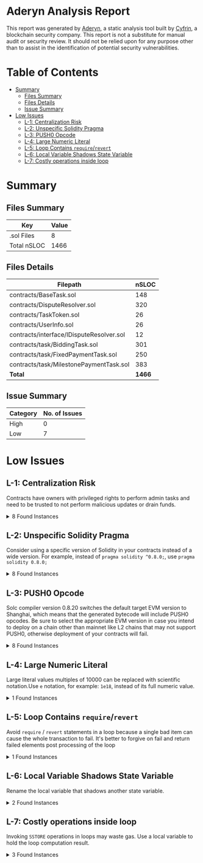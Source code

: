 # Aderyn Analysis Report

This report was generated by [Aderyn](https://github.com/Cyfrin/aderyn), a static analysis tool built by [Cyfrin](https://cyfrin.io), a blockchain security company. This report is not a substitute for manual audit or security review. It should not be relied upon for any purpose other than to assist in the identification of potential security vulnerabilities.
# Table of Contents

- [Summary](#summary)
  - [Files Summary](#files-summary)
  - [Files Details](#files-details)
  - [Issue Summary](#issue-summary)
- [Low Issues](#low-issues)
  - [L-1: Centralization Risk](#l-1-centralization-risk)
  - [L-2: Unspecific Solidity Pragma](#l-2-unspecific-solidity-pragma)
  - [L-3: PUSH0 Opcode](#l-3-push0-opcode)
  - [L-4: Large Numeric Literal](#l-4-large-numeric-literal)
  - [L-5: Loop Contains `require`/`revert`](#l-5-loop-contains-requirerevert)
  - [L-6: Local Variable Shadows State Variable](#l-6-local-variable-shadows-state-variable)
  - [L-7: Costly operations inside loop](#l-7-costly-operations-inside-loop)


# Summary

## Files Summary

| Key | Value |
| --- | --- |
| .sol Files | 8 |
| Total nSLOC | 1466 |


## Files Details

| Filepath | nSLOC |
| --- | --- |
| contracts/BaseTask.sol | 148 |
| contracts/DisputeResolver.sol | 320 |
| contracts/TaskToken.sol | 26 |
| contracts/UserInfo.sol | 26 |
| contracts/interface/IDisputeResolver.sol | 12 |
| contracts/task/BiddingTask.sol | 301 |
| contracts/task/FixedPaymentTask.sol | 250 |
| contracts/task/MilestonePaymentTask.sol | 383 |
| **Total** | **1466** |


## Issue Summary

| Category | No. of Issues |
| --- | --- |
| High | 0 |
| Low | 7 |


# Low Issues

## L-1: Centralization Risk

Contracts have owners with privileged rights to perform admin tasks and need to be trusted to not perform malicious updates or drain funds.

<details><summary>8 Found Instances</summary>


- Found in contracts/BaseTask.sol [Line: 17](contracts/BaseTask.sol#L17)

	```solidity
	abstract contract BaseTask is ReentrancyGuard, Pausable, Ownable {
	```

- Found in contracts/BaseTask.sol [Line: 200](contracts/BaseTask.sol#L200)

	```solidity
	    function updatePlatformFee(uint256 _newFee) external onlyOwner {
	```

- Found in contracts/BaseTask.sol [Line: 212](contracts/BaseTask.sol#L212)

	```solidity
	    function pause() external onlyOwner {
	```

- Found in contracts/BaseTask.sol [Line: 219](contracts/BaseTask.sol#L219)

	```solidity
	    function unpause() external onlyOwner {
	```

- Found in contracts/BaseTask.sol [Line: 226](contracts/BaseTask.sol#L226)

	```solidity
	    function withdrawPlatformRevenue() external nonReentrant onlyOwner {
	```

- Found in contracts/DisputeResolver.sol [Line: 13](contracts/DisputeResolver.sol#L13)

	```solidity
	contract DisputeResolver is ReentrancyGuard, Ownable {
	```

- Found in contracts/TaskToken.sol [Line: 12](contracts/TaskToken.sol#L12)

	```solidity
	contract TaskToken is ERC20, Ownable {
	```

- Found in contracts/TaskToken.sol [Line: 46](contracts/TaskToken.sol#L46)

	```solidity
	    function mint(address to, uint256 amount) external onlyOwner {
	```

</details>



## L-2: Unspecific Solidity Pragma

Consider using a specific version of Solidity in your contracts instead of a wide version. For example, instead of `pragma solidity ^0.8.0;`, use `pragma solidity 0.8.0;`

<details><summary>8 Found Instances</summary>


- Found in contracts/BaseTask.sol [Line: 2](contracts/BaseTask.sol#L2)

	```solidity
	pragma solidity ^0.8.20;
	```

- Found in contracts/DisputeResolver.sol [Line: 2](contracts/DisputeResolver.sol#L2)

	```solidity
	pragma solidity ^0.8.20;
	```

- Found in contracts/TaskToken.sol [Line: 2](contracts/TaskToken.sol#L2)

	```solidity
	pragma solidity ^0.8.20;
	```

- Found in contracts/UserInfo.sol [Line: 2](contracts/UserInfo.sol#L2)

	```solidity
	pragma solidity ^0.8.20;
	```

- Found in contracts/interface/IDisputeResolver.sol [Line: 2](contracts/interface/IDisputeResolver.sol#L2)

	```solidity
	pragma solidity ^0.8.20;
	```

- Found in contracts/task/BiddingTask.sol [Line: 2](contracts/task/BiddingTask.sol#L2)

	```solidity
	pragma solidity ^0.8.20;
	```

- Found in contracts/task/FixedPaymentTask.sol [Line: 2](contracts/task/FixedPaymentTask.sol#L2)

	```solidity
	pragma solidity ^0.8.20;
	```

- Found in contracts/task/MilestonePaymentTask.sol [Line: 2](contracts/task/MilestonePaymentTask.sol#L2)

	```solidity
	pragma solidity ^0.8.20;
	```

</details>



## L-3: PUSH0 Opcode

Solc compiler version 0.8.20 switches the default target EVM version to Shanghai, which means that the generated bytecode will include PUSH0 opcodes. Be sure to select the appropriate EVM version in case you intend to deploy on a chain other than mainnet like L2 chains that may not support PUSH0, otherwise deployment of your contracts will fail.

<details><summary>8 Found Instances</summary>


- Found in contracts/BaseTask.sol [Line: 2](contracts/BaseTask.sol#L2)

	```solidity
	pragma solidity ^0.8.20;
	```

- Found in contracts/DisputeResolver.sol [Line: 2](contracts/DisputeResolver.sol#L2)

	```solidity
	pragma solidity ^0.8.20;
	```

- Found in contracts/TaskToken.sol [Line: 2](contracts/TaskToken.sol#L2)

	```solidity
	pragma solidity ^0.8.20;
	```

- Found in contracts/UserInfo.sol [Line: 2](contracts/UserInfo.sol#L2)

	```solidity
	pragma solidity ^0.8.20;
	```

- Found in contracts/interface/IDisputeResolver.sol [Line: 2](contracts/interface/IDisputeResolver.sol#L2)

	```solidity
	pragma solidity ^0.8.20;
	```

- Found in contracts/task/BiddingTask.sol [Line: 2](contracts/task/BiddingTask.sol#L2)

	```solidity
	pragma solidity ^0.8.20;
	```

- Found in contracts/task/FixedPaymentTask.sol [Line: 2](contracts/task/FixedPaymentTask.sol#L2)

	```solidity
	pragma solidity ^0.8.20;
	```

- Found in contracts/task/MilestonePaymentTask.sol [Line: 2](contracts/task/MilestonePaymentTask.sol#L2)

	```solidity
	pragma solidity ^0.8.20;
	```

</details>



## L-4: Large Numeric Literal

Large literal values multiples of 10000 can be replaced with scientific notation.Use `e` notation, for example: `1e18`, instead of its full numeric value.

<details><summary>1 Found Instances</summary>


- Found in contracts/TaskToken.sol [Line: 17](contracts/TaskToken.sol#L17)

	```solidity
	    uint256 public constant FAUCET_MINT_AMOUNT = 10000 * 1e18;
	```

</details>



## L-5: Loop Contains `require`/`revert`

Avoid `require` / `revert` statements in a loop because a single bad item can cause the whole transaction to fail. It's better to forgive on fail and return failed elements post processing of the loop

<details><summary>1 Found Instances</summary>


- Found in contracts/task/MilestonePaymentTask.sol [Line: 404](contracts/task/MilestonePaymentTask.sol#L404)

	```solidity
	            for (uint256 i = 0; i < length; i++) {
	```

</details>



## L-6: Local Variable Shadows State Variable

Rename the local variable that shadows another state variable.

<details><summary>2 Found Instances</summary>


- Found in contracts/TaskToken.sol [Line: 26](contracts/TaskToken.sol#L26)

	```solidity
	        string memory _name,
	```

- Found in contracts/TaskToken.sol [Line: 27](contracts/TaskToken.sol#L27)

	```solidity
	        string memory _symbol,
	```

</details>



## L-7: Costly operations inside loop

Invoking `SSTORE` operations in loops may waste gas. Use a local variable to hold the loop computation result.

<details><summary>3 Found Instances</summary>


- Found in contracts/DisputeResolver.sol [Line: 416](contracts/DisputeResolver.sol#L416)

	```solidity
	            for (uint256 i = 0; i < length; i++) {
	```

- Found in contracts/DisputeResolver.sol [Line: 466](contracts/DisputeResolver.sol#L466)

	```solidity
	            for (uint256 i = 0; i < length; i++) {
	```

- Found in contracts/task/MilestonePaymentTask.sol [Line: 404](contracts/task/MilestonePaymentTask.sol#L404)

	```solidity
	            for (uint256 i = 0; i < length; i++) {
	```

</details>



